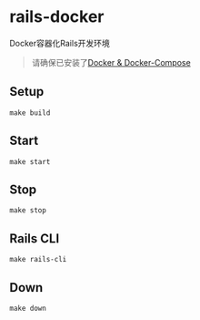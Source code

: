# rails-docker

Docker容器化Rails开发环境

> 请确保已安装了[Docker & Docker-Compose](https://www.docker.com/)

## Setup
`make build`

## Start
`make start`

## Stop
`make stop`

## Rails CLI
`make rails-cli`

## Down
`make down`
